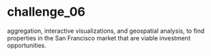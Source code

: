 # challenge_06
aggregation, interactive visualizations, and geospatial analysis, to find properties in the San Francisco market that are viable investment opportunities.
